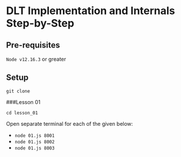 # DLT Implementation and Internals Step-by-Step

## Pre-requisites

`Node v12.16.3` or greater

## Setup

`git clone `

###Lesson 01

`cd lesson_01`

Open separate terminal for each of the given below:
* `node 01.js 8001`
* `node 01.js 8002`
* `node 01.js 8003`